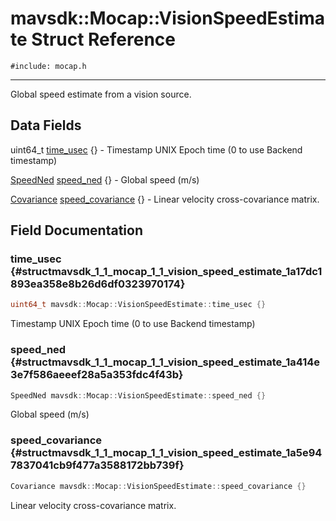 # mavsdk::Mocap::VisionSpeedEstimate Struct Reference
`#include: mocap.h`

----


Global speed estimate from a vision source. 


## Data Fields


uint64_t [time_usec](#structmavsdk_1_1_mocap_1_1_vision_speed_estimate_1a17dc1893ea358e8b26d6df0323970174) {} - Timestamp UNIX Epoch time (0 to use Backend timestamp)

[SpeedNed](structmavsdk_1_1_mocap_1_1_speed_ned.md) [speed_ned](#structmavsdk_1_1_mocap_1_1_vision_speed_estimate_1a414e3e7f586aeeef28a5a353fdc4f43b) {} - Global speed (m/s)

[Covariance](structmavsdk_1_1_mocap_1_1_covariance.md) [speed_covariance](#structmavsdk_1_1_mocap_1_1_vision_speed_estimate_1a5e947837041cb9f477a3588172bb739f) {} - Linear velocity cross-covariance matrix.


## Field Documentation


### time_usec {#structmavsdk_1_1_mocap_1_1_vision_speed_estimate_1a17dc1893ea358e8b26d6df0323970174}

```cpp
uint64_t mavsdk::Mocap::VisionSpeedEstimate::time_usec {}
```


Timestamp UNIX Epoch time (0 to use Backend timestamp)


### speed_ned {#structmavsdk_1_1_mocap_1_1_vision_speed_estimate_1a414e3e7f586aeeef28a5a353fdc4f43b}

```cpp
SpeedNed mavsdk::Mocap::VisionSpeedEstimate::speed_ned {}
```


Global speed (m/s)


### speed_covariance {#structmavsdk_1_1_mocap_1_1_vision_speed_estimate_1a5e947837041cb9f477a3588172bb739f}

```cpp
Covariance mavsdk::Mocap::VisionSpeedEstimate::speed_covariance {}
```


Linear velocity cross-covariance matrix.


